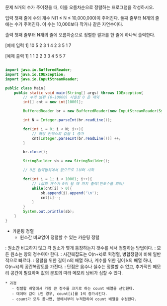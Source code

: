 문제
N개의 수가 주어졌을 때, 이를 오름차순으로 정렬하는 프로그램을 작성하시오.

입력
첫째 줄에 수의 개수 N(1 ≤ N ≤ 10,000,000)이 주어진다. 둘째 줄부터 N개의 줄에는 수가 주어진다. 이 수는 10,000보다 작거나 같은 자연수이다.

출력
첫째 줄부터 N개의 줄에 오름차순으로 정렬한 결과를 한 줄에 하나씩 출력한다.

[예제 입력 1]
10
5
2
3
1
4
2
3
5
1
7

[예제 출력 1]
1
1
2
2
3
3
4
5
5
7

```java

import java.io.BufferedReader;
import java.io.IOException;
import java.io.InputStreamReader;

public class Main{
    public static void main(String[] args) throws IOException{
        // 수의 범위 (0~10000) 사실상 0 은 제외 
        int[] cnt = new int[10001];

        BufferedReader br = new BufferedReader(new InputStreamReader(System.in));

        int N = Integer.parseInt(br.readLine());

        for(int i = 0; i < N; i++){
            // 해당 인덱스의 값을 1 증가
            cnt[Integer.parseInt(br.readLine())] ++;
        }

        br.close();

        StringBuilder sb = new StringBuilder();

        // 0은 입력범위에서 없으므로 1부터 시작

        for(int i = 1; i < 10001; i++){
            // i값의 개수가 0이 될 때 까지 출력(빈도수를 의미)
            while(cnt[i] > 0){
                sb.append(i).append('\n');
                cnt[i]--;
            }
        }
        System.out.println(sb);
    }
}


```

* 카운팅 정렬
  - 원소간 비교없이 정렬할 수 있는 카운팅 정렬

: 원소간 비교하지 않고 각 원소가 몇개 등장하는지 갯수를 세서 정렬하는 방법이다.
: 모든 원소는 양의 정수여야 한다.
: 시간복잡도는 O(n+k)로 퀵정렬, 병합정렬에 비해 일반적으로 빠르다.
: 정렬을 위한 길이 n의 배열 하나, 계수를 위한 길이 k의 배열 하나, O(n+k)의 공간복잡도를 가진다.
: 단점은 음수나 실수는 정렬할 수 없고, 추가적인 메모리 공간이 필요하며 값의 분포의 따라 메모리 낭비가 심할 수 있다.


    * 과정 
       - 정렬할 배열에서 가장 큰 정수를 크기로 하는 count 배열을 선언한다.
       - 데이터 값이 i인 경우, count[i]를 1씩 증가시킨다.
       - count가 모두 끝나면, 앞에서부터 누적합하여 count 배열을 수정한다.